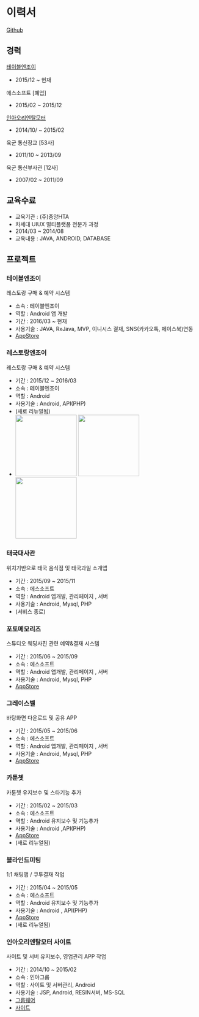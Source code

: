 # 이력서

[Github](https://github.com/LucasDev86)

## 경력
[테이블엔조이](http://www.tablenjoy.com/)
- 2015/12 ~ 현재

에스소프트  [폐업]
- 2015/02 ~ 2015/12

[인아오리엔탈모터](http://www.inaom.co.kr/)
- 2014/10/ ~ 2015/02

육군 통신장교 [53사]
- 2011/10 ~ 2013/09

육군 통신부사관 [12사]
- 2007/02 ~ 2011/09

## 교육수료
- 교육기관 : (주)중앙HTA
- 차세대 UIUX 멀티플랫폼 전문가 과정
- 2014/03 ~ 2014/08
- 교육내용 : JAVA, ANDROID, DATABASE


## 프로젝트

### 테이블엔조이
레스토랑 구매 & 예약 시스템
- 소속 : 테이블엔조이
- 역할 : Android 앱 개발
- 기간 : 2016/03 ~ 현재
- 사용기술 : JAVA, RxJava, MVP, 이니시스 결재, SNS(카카오톡, 페이스북)연동
- [AppStore](https://play.google.com/store/apps/details?id=com.tablenjoy&hl=ko)

### 레스토랑엔조이
레스토랑 구매 & 예약 시스템
- 기간 : 2015/12 ~ 2016/03
- 소속 : 테이블엔조이
- 역할 : Android
- 사용기술 : Android, API(PHP)
- (새로 리뉴얼됨)
- <img src="images/RNJ_01.jpeg" width="160"/> <img src="images/RNJ_02.jpeg" width="160"/> <img src="images/RNJ_03.jpeg" width="160"/>

### 태국대사관
위치기반으로 태국 음식점 및 태국과일 소개앱
- 기간 : 2015/09 ~ 2015/11
- 소속 : 에스소프트
- 역할 : Android 앱개발, 관리페이지 , 서버
- 사용기술 : Android, Mysql, PHP
- (서비스 종료)

### 포토메모리즈
스튜디오 웨딩사진 관련 예약&결재 시스템
- 기간 : 2015/06 ~ 2015/09
- 소속 : 에스소프트
- 역할 : Android 앱개발, 관리페이지 , 서버
- 사용기술 : Android, Mysql, PHP
- [AppStore](https://play.google.com/store/apps/details?id=com.ssoft.photomemories)

### 그레이스벨
바탕화면 다운로드 및 공유 APP
- 기간 : 2015/05 ~ 2015/06
- 소속 : 에스소프트
- 역할 : Android 앱개발, 관리페이지 , 서버
- 사용기술 : Android, Mysql, PHP
- [AppStore](https://play.google.com/store/apps/details?id=com.gracebell)

### 카툰쳇
카툰쳇 유지보수 및 스타기능 추가
- 기간 : 2015/02 ~ 2015/03
- 소속 : 에스소프트
- 역할 : Android 유지보수 및 기능추가
- 사용기술 : Android ,API(PHP)
- [AppStore](https://play.google.com/store/apps/details?id=com.nanol.cartoonchat_2)
- (새로 리뉴얼됨)

### 블라인드미팅
1:1 채팅앱 / 쿠투결재 작업
- 기간 : 2015/04 ~ 2015/05
- 소속 : 에스소프트
- 역할 : Android 유지보수 및 기능추가
- 사용기술 : Android , API(PHP)
- [AppStore](https://play.google.com/store/apps/details?id=app.thof.blindmeeting)
- (새로 리뉴얼됨)

### 인아오리엔탈모터 사이트
사이트 및 서버 유지보수, 영업관리 APP 작업
- 기간 : 2014/10 ~ 2015/02
- 소속 : 인아그룹
- 역할 : 사이트 및 서버관리, Android
- 사용기술 : JSP, Android, RESIN서버, MS-SQL
- [그룹웨어](http://intra.inaom.co.kr/)
- [사이트](https://www.inaom.co.kr/)


